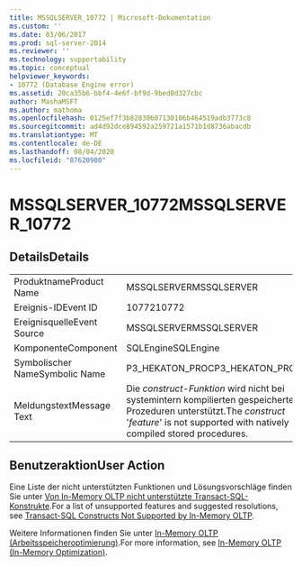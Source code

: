 ```yaml
---
title: MSSQLSERVER_10772 | Microsoft-Dokumentation
ms.custom: ''
ms.date: 03/06/2017
ms.prod: sql-server-2014
ms.reviewer: ''
ms.technology: supportability
ms.topic: conceptual
helpviewer_keywords:
- 10772 (Database Engine error)
ms.assetid: 20ca35b6-bbf4-4e6f-bf9d-9bed0d327cbc
author: MashaMSFT
ms.author: mathoma
ms.openlocfilehash: 0125ef7f3b82830607130106b464519adb3773c8
ms.sourcegitcommit: ad4d92dce894592a259721a1571b1d8736abacdb
ms.translationtype: MT
ms.contentlocale: de-DE
ms.lasthandoff: 08/04/2020
ms.locfileid: "87620980"
---
```

# <a name="mssqlserver_10772"></a><span data-ttu-id="19918-102">MSSQLSERVER_10772</span><span class="sxs-lookup"><span data-stu-id="19918-102">MSSQLSERVER_10772</span></span>
    
## <a name="details"></a><span data-ttu-id="19918-103">Details</span><span class="sxs-lookup"><span data-stu-id="19918-103">Details</span></span>  
  
|||  
|-|-|  
|<span data-ttu-id="19918-104">Produktname</span><span class="sxs-lookup"><span data-stu-id="19918-104">Product Name</span></span>|<span data-ttu-id="19918-105">MSSQLSERVER</span><span class="sxs-lookup"><span data-stu-id="19918-105">MSSQLSERVER</span></span>|  
|<span data-ttu-id="19918-106">Ereignis-ID</span><span class="sxs-lookup"><span data-stu-id="19918-106">Event ID</span></span>|<span data-ttu-id="19918-107">10772</span><span class="sxs-lookup"><span data-stu-id="19918-107">10772</span></span>|  
|<span data-ttu-id="19918-108">Ereignisquelle</span><span class="sxs-lookup"><span data-stu-id="19918-108">Event Source</span></span>|<span data-ttu-id="19918-109">MSSQLSERVER</span><span class="sxs-lookup"><span data-stu-id="19918-109">MSSQLSERVER</span></span>|  
|<span data-ttu-id="19918-110">Komponente</span><span class="sxs-lookup"><span data-stu-id="19918-110">Component</span></span>|<span data-ttu-id="19918-111">SQLEngine</span><span class="sxs-lookup"><span data-stu-id="19918-111">SQLEngine</span></span>|  
|<span data-ttu-id="19918-112">Symbolischer Name</span><span class="sxs-lookup"><span data-stu-id="19918-112">Symbolic Name</span></span>|<span data-ttu-id="19918-113">P3_HEKATON_PROC</span><span class="sxs-lookup"><span data-stu-id="19918-113">P3_HEKATON_PROC</span></span>|  
|<span data-ttu-id="19918-114">Meldungstext</span><span class="sxs-lookup"><span data-stu-id="19918-114">Message Text</span></span>|<span data-ttu-id="19918-115">Die *construct*-*Funktion* wird nicht bei systemintern kompilierten gespeicherten Prozeduren unterstützt.</span><span class="sxs-lookup"><span data-stu-id="19918-115">The *construct* '*feature*' is not supported with natively compiled stored procedures.</span></span>|  
  
## <a name="user-action"></a><span data-ttu-id="19918-116">Benutzeraktion</span><span class="sxs-lookup"><span data-stu-id="19918-116">User Action</span></span>  
 <span data-ttu-id="19918-117">Eine Liste der nicht unterstützten Funktionen und Lösungsvorschläge finden Sie unter [Von In-Memory OLTP nicht unterstützte Transact-SQL-Konstrukte](../in-memory-oltp/transact-sql-constructs-not-supported-by-in-memory-oltp.md).</span><span class="sxs-lookup"><span data-stu-id="19918-117">For a list of unsupported features and suggested resolutions, see [Transact-SQL Constructs Not Supported by In-Memory OLTP](../in-memory-oltp/transact-sql-constructs-not-supported-by-in-memory-oltp.md).</span></span>  
  
 <span data-ttu-id="19918-118">Weitere Informationen finden Sie unter [In-Memory OLTP &#40;Arbeitsspeicheroptimierung&#41;](../in-memory-oltp/in-memory-oltp-in-memory-optimization.md).</span><span class="sxs-lookup"><span data-stu-id="19918-118">For more information, see [In-Memory OLTP &#40;In-Memory Optimization&#41;](../in-memory-oltp/in-memory-oltp-in-memory-optimization.md).</span></span>  
  
  
